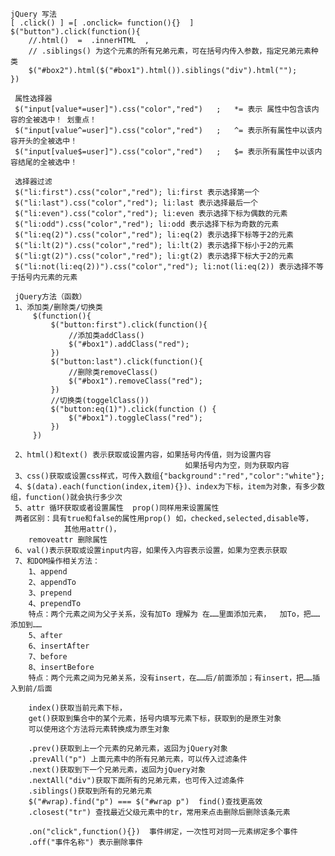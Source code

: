     jQuery 写法
    [ .click() ] =[ .onclick= function(){}  ]
    $("button").click(function(){
        //.html()  =  .innerHTML  ,
        // .siblings() 为这个元素的所有兄弟元素，可在括号内传入参数，指定兄弟元素种类
        $("#box2").html($("#box1").html()).siblings("div").html("");
    })
    
     属性选择器   
     $("input[value*=user]").css("color","red")   ;   *= 表示 属性中包含该内容的全被选中！ 划重点！
     $("input[value^=user]").css("color","red")   ;   ^= 表示所有属性中以该内容开头的全被选中！
     $("input[value$=user]").css("color","red")   ;   $= 表示所有属性中以该内容结尾的全被选中！
     
     选择器过滤
     $("li:first").css("color","red"); li:first 表示选择第一个
     $("li:last").css("color","red"); li:last 表示选择最后一个
     $("li:even").css("color","red"); li:even 表示选择下标为偶数的元素
     $("li:odd").css("color","red"); li:odd 表示选择下标为奇数的元素
     $("li:eq(2)").css("color","red"); li:eq(2) 表示选择下标等于2的元素
     $("li:lt(2)").css("color","red"); li:lt(2) 表示选择下标小于2的元素
     $("li:gt(2)").css("color","red"); li:gt(2) 表示选择下标大于2的元素
     $("li:not(li:eq(2))").css("color","red"); li:not(li:eq(2)) 表示选择不等于括号内元素的元素
     
     jQuery方法（函数）
     1、添加类/删除类/切换类
         $(function(){
             $("button:first").click(function(){
                 //添加类addClass()
                 $("#box1").addClass("red");
             })
             $("button:last").click(function(){
                 //删除类removeClass()
                 $("#box1").removeClass("red");
             })
             //切换类(toggelClass())
             $("button:eq(1)").click(function () {
                 $("#box1").toggleClass("red");
             })
         })
         
     2、html()和text() 表示获取或设置内容，如果括号内传值，则为设置内容
                                           如果括号内为空，则为获取内容
     3、css()获取或设置css样式，可传入数组{"background":"red","color":"white"};
     4、$(data).each(function(index,item){})、index为下标，item为对象，有多少数组，function()就会执行多少次
     5、attr 循环获取或者设置属性  prop()同样用来设置属性
     两者区别：具有true和false的属性用prop() 如，checked,selected,disable等，
                其他用attr()，
        removeattr 删除属性
     6、val()表示获取或设置input内容，如果传入内容表示设置，如果为空表示获取
     7、和DOM操作相关方法：
        1、append
        2、appendTo
        3、prepend
        4、prependTo
        特点：两个元素之间为父子关系，没有加To 理解为 在……里面添加元素，  加To，把……添加到……
        5、after
        6、insertAfter
        7、before
        8、insertBefore
        特点：两个元素之间为兄弟关系，没有insert，在……后/前面添加；有insert，把……插入到前/后面
        
        index()获取当前元素下标，
        get()获取到集合中的某个元素，括号内填写元素下标，获取到的是原生对象
        可以使用这个方法将元素转换成为原生对象
        
        .prev()获取到上一个元素的兄弟元素，返回为jQuery对象
        .prevAll("p") 上面元素中的所有兄弟元素，可以传入过滤条件
        .next()获取到下一个兄弟元素，返回为jQuery对象
        .nextAll("div")获取下面所有的兄弟元素，也可传入过滤条件
        .siblings()获取到所有的兄弟元素
        $("#wrap).find("p") === $("#wrap p")  find()查找更高效
        .closest("tr") 查找最近父级元素中的tr，常用来点击删除后删除该条元素
        
        .on("click",function(){})  事件绑定，一次性可对同一元素绑定多个事件
        .off("事件名称") 表示删除事件